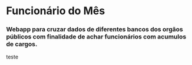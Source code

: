 # Funcionário do Mês
### Webapp para cruzar dados de diferentes bancos dos orgãos públicos com finalidade de achar funcionários com acumulos de cargos.
teste
